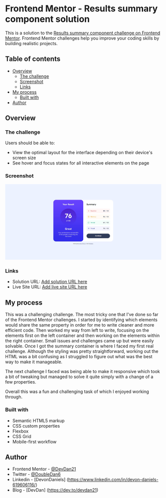 # Frontend Mentor - Results summary component solution

This is a solution to the [Results summary component challenge on Frontend Mentor](https://www.frontendmentor.io/challenges/results-summary-component-CE_K6s0maV). Frontend Mentor challenges help you improve your coding skills by building realistic projects.

## Table of contents

- [Overview](#overview)
  - [The challenge](#the-challenge)
  - [Screenshot](#screenshot)
  - [Links](#links)
- [My process](#my-process)
  - [Built with](#built-with)
- [Author](#author)

## Overview

### The challenge

Users should be able to:

- View the optimal layout for the interface depending on their device's screen size
- See hover and focus states for all interactive elements on the page

### Screenshot

![Snapshot](/assets/images/results-summary-snapshot.JPG)

### Links

- Solution URL: [Add solution URL here](https://your-solution-url.com)
- Live Site URL: [Add live site URL here](https://your-live-site-url.com)

## My process

This was a challenging challenge. The most tricky one that I've done so far of the Frontend Mentor challenges.
I started by identifying which elements would share the same property in order for me to write cleaner and more efficient code.
Then worked my way from left to write, focusing on the elements first on the left container and then working on the elements within the right container.
Small issues and challenges came up but were easily solvable. Once I got the summary container is where I faced my first real challenge. Although the styling was pretty straightforward, working out the HTML was a bit confusing as I struggled to figure out what was the best way to make it manageable.

The next challenge I faced was being able to make it responsive which took a bit of tweaking but managed to solve it quite simply with a change of a few properties.

Overall this was a fun and challenging task of which I enjoyed working through.

### Built with

- Semantic HTML5 markup
- CSS custom properties
- Flexbox
- CSS Grid
- Mobile-first workflow

## Author

- Frontend Mentor - [@DevDan21](https://www.frontendmentor.io/profile/yourusername)
- Twitter - [@DoubleDan6](https://twitter.com/DoubleDan6)
- Linkedin - [DevonDaniels] (https://www.linkedin.com/in/devon-daniels-619606116/)
- Blog - [DevDan] (https://dev.to/devdan21)
